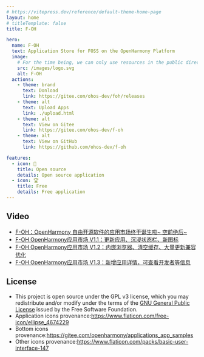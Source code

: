 ```yaml
---
# https://vitepress.dev/reference/default-theme-home-page
layout: home
# titleTemplate: false
title: F-OH

hero:
  name: F-OH
  text: Application Store for FOSS on the OpenHarmony Platform
  image:
    # For the time being, we can only use resources in the public directory
    src: /images/logo.svg
    alt: F-OH
  actions:
    - theme: brand
      text: Donload
      link: https://gitee.com/ohos-dev/foh/releases
    - theme: alt
      text: Upload Apps
      link: ./upload.html
    - theme: alt
      text: View on Gitee
      link: https://gitee.com/ohos-dev/f-oh
    - theme: alt
      text: View on GitHub
      link: https://github.com/ohos-dev/f-oh

features:
  - icon: 🚄
    title: Open source
    details: Open source application
  - icon: 🏆
    title: Free
    details: Free application
---
```


<script setup lang="ts">
  import Home from '@@/project/f-oh/Home.vue'
  import data from './data'
</script>

<Home :data="data" />

<!-- 由于 home 布局没有 Markdown 的样式，所以要手动添加一个样式 -->
<div class="vp-doc external-link-icon-enabled container">

## Video

- [F-OH：OpenHarmony 自由开源软件的应用市场终于诞生啦~ 空前绝后~](https://www.bilibili.com/video/BV1dM411N7CG)
- [F-OH OpenHarmony应用市场 V1.1：更新应用、沉浸状态栏、新图标](https://www.bilibili.com/video/BV1ig4y1u7dD)
- [F-OH OpenHarmony应用市场 V1.2：内嵌浏览器、清空缓存、大量更新兼容优化](https://www.bilibili.com/video/BV1LP411S79y)
- [F-OH OpenHarmony应用市场 V1.3：新增应用详情，可查看开发者等信息](https://www.bilibili.com/video/BV1Th4y1Z7sm)

## License

- This project is open source under the GPL v3 license, which you may redistribute and/or modify under the terms of the [GNU General Public License](https://www.gnu.org/licenses/gpl.html) issued by the Free Software Foundation.
- Application icons provenance:<https://www.flaticon.com/free-icon/ellipse_4674229>
- Bottom icons provenance:<https://gitee.com/openharmony/applications_app_samples>
- Other icons provenance:<https://www.flaticon.com/packs/basic-user-interface-147>

</div>
